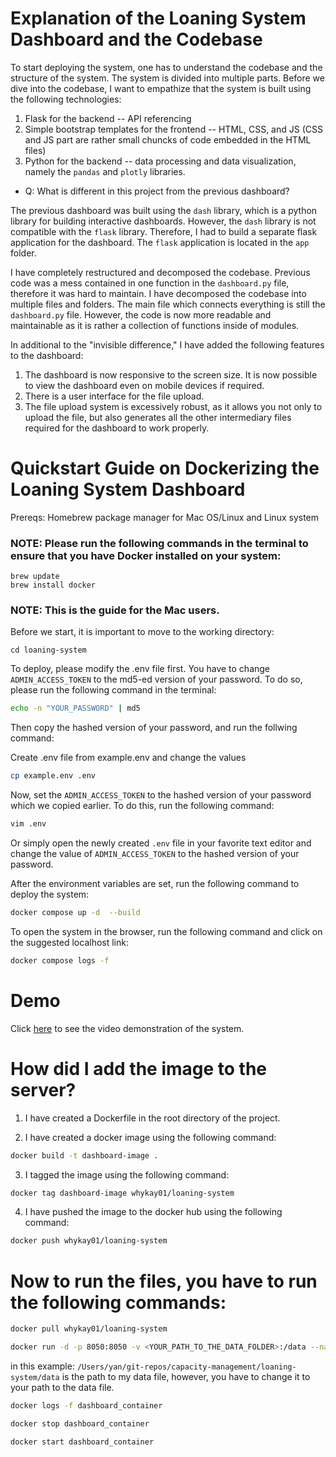 # Explanation of the Loaning System Dashboard and the Codebase

To start deploying the system, one has to understand the codebase and the structure of the system. The system is divided into multiple parts. Before we dive into the codebase, I want to empathize that the system is built using the following technologies:

1. Flask for the backend -- API referencing
2. Simple bootstrap templates for the frontend -- HTML, CSS, and JS (CSS and JS part are rather small chuncks of code embedded in the HTML files)
3. Python for the backend -- data processing and data visualization, namely the `pandas` and `plotly` libraries.

- Q: What is different in this project from the previous dashboard?

The previous dashboard was built using the `dash` library, which is a python library for building interactive dashboards. However, the `dash` library is not compatible with the `flask` library. Therefore, I had to build a separate flask application for the dashboard. The `flask` application is located in the `app` folder.

I have completely restructured and decomposed the codebase. Previous code was a mess contained in one function in the `dashboard.py` file, therefore it was hard to maintain. I have decomposed the codebase into multiple files and folders. The main file which connects everything is still the `dashboard.py` file. However, the code is now more readable and maintainable as it is rather a collection of functions inside of modules.

In additional to the "invisible difference," I have added the following features to the dashboard:

1. The dashboard is now responsive to the screen size. It is now possible to view the dashboard even on mobile devices if required.
2. There is a user interface for the file upload.
3. The file upload system is excessively robust, as it allows you not only to upload the file, but also generates all the other intermediary files required for the dashboard to work properly.

# Quickstart Guide on Dockerizing the Loaning System Dashboard

Prereqs: Homebrew package manager for Mac OS/Linux and Linux system

### NOTE: Please run the following commands in the terminal to ensure that you have Docker installed on your system:

```
brew update
brew install docker
```

### NOTE: This is the guide for the Mac users.

Before we start, it is important to move to the working directory:

```
cd loaning-system
```

To deploy, please modify the .env file first. You have to change `ADMIN_ACCESS_TOKEN` to the md5-ed version of your password. To do so, please run the following command in the terminal:

```bash
echo -n "YOUR_PASSWORD" | md5
```

Then copy the hashed version of your password, and run the follwing command:

Create .env file from example.env and change the values

```bash
cp example.env .env
```

Now, set the `ADMIN_ACCESS_TOKEN` to the hashed version of your password which we copied earlier. To do this, run the following command:

```bash
vim .env
```

Or simply open the newly created `.env` file in your favorite text editor and change the value of `ADMIN_ACCESS_TOKEN` to the hashed version of your password.

After the environment variables are set, run the following command to deploy the system:

```bash
docker compose up -d  --build
```

To open the system in the browser, run the following command and click on the suggested localhost link:

```bash
docker compose logs -f
```

# Demo

Click [here](https://drive.google.com/file/d/1UKXMfQVqtk0NGlanh6DNLxfgmebsqEZ0/view?usp=sharing) to see the video demonstration of the system.

# How did I add the image to the server?

1. I have created a Dockerfile in the root directory of the project.

2. I have created a docker image using the following command:

```bash
docker build -t dashboard-image .
```

3. I tagged the image using the following command:

```bash
docker tag dashboard-image whykay01/loaning-system
```

4. I have pushed the image to the docker hub using the following command:

```bash
docker push whykay01/loaning-system
```

# Now to run the files, you have to run the following commands:

```bash
docker pull whykay01/loaning-system
```

```bash
docker run -d -p 8050:8050 -v <YOUR_PATH_TO_THE_DATA_FOLDER>:/data --name dashboard_container whykay01/loaning-system
```

in this example: `/Users/yan/git-repos/capacity-management/loaning-system/data` is the path to my data file, however, you have to change it to your path to the data file.

```bash
docker logs -f dashboard_container
```

```bash
docker stop dashboard_container
```

```bash
docker start dashboard_container
```
